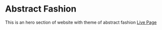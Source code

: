 # Abstract Fashion
This is an hero section of website with theme of abstract fashion
[Live Page](https://abstract-fashion-hero.netlify.app/)
